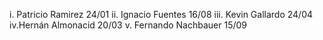 i. Patricio Ramirez 24/01
ii. Ignacio Fuentes 16/08
iii. Kevin Gallardo 24/04
iv.Hernán Almonacid 20/03
v. Fernando Nachbauer 15/09

